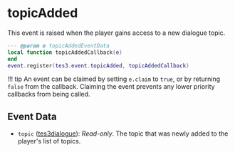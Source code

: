 <!---
	This file is autogenerated. Do not edit this file manually. Your changes will be ignored.
	More information: https://github.com/MWSE/MWSE/tree/master/docs
-->

# topicAdded

This event is raised when the player gains access to a new dialogue topic.

```lua
--- @param e topicAddedEventData
local function topicAddedCallback(e)
end
event.register(tes3.event.topicAdded, topicAddedCallback)
```

!!! tip
	An event can be claimed by setting `e.claim` to `true`, or by returning `false` from the callback. Claiming the event prevents any lower priority callbacks from being called.

## Event Data

* `topic` ([tes3dialogue](../../types/tes3dialogue)): *Read-only*. The topic that was newly added to the player's list of topics.

